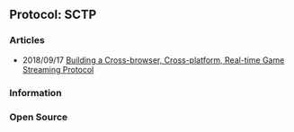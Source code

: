## Protocol: SCTP


### Articles
- 2018/09/17 [Building a Cross-browser, Cross-platform, Real-time Game Streaming Protocol](https://rainway.com/blog/2018/09/17/building-a-cross-browser,-cross-platform,-real-time-game-streaming-protocol/)



### Information


### Open Source

